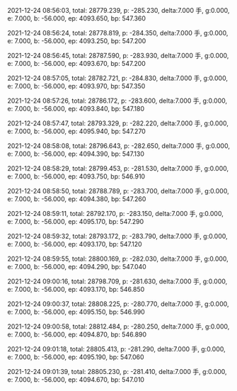 2021-12-24 08:56:03, total: 28779.239, p: -285.230, delta:7.000 手, g:0.000, e: 7.000, b: -56.000, ep: 4093.650, bp: 547.360

2021-12-24 08:56:24, total: 28778.819, p: -284.350, delta:7.000 手, g:0.000, e: 7.000, b: -56.000, ep: 4093.250, bp: 547.200

2021-12-24 08:56:45, total: 28787.590, p: -283.930, delta:7.000 手, g:0.000, e: 7.000, b: -56.000, ep: 4093.670, bp: 547.200

2021-12-24 08:57:05, total: 28782.721, p: -284.830, delta:7.000 手, g:0.000, e: 7.000, b: -56.000, ep: 4093.970, bp: 547.350

2021-12-24 08:57:26, total: 28786.172, p: -283.600, delta:7.000 手, g:0.000, e: 7.000, b: -56.000, ep: 4093.840, bp: 547.180

2021-12-24 08:57:47, total: 28793.329, p: -282.220, delta:7.000 手, g:0.000, e: 7.000, b: -56.000, ep: 4095.940, bp: 547.270

2021-12-24 08:58:08, total: 28796.643, p: -282.650, delta:7.000 手, g:0.000, e: 7.000, b: -56.000, ep: 4094.390, bp: 547.130

2021-12-24 08:58:29, total: 28799.453, p: -281.530, delta:7.000 手, g:0.000, e: 7.000, b: -56.000, ep: 4093.750, bp: 546.910

2021-12-24 08:58:50, total: 28788.789, p: -283.700, delta:7.000 手, g:0.000, e: 7.000, b: -56.000, ep: 4094.380, bp: 547.260

2021-12-24 08:59:11, total: 28792.170, p: -283.150, delta:7.000 手, g:0.000, e: 7.000, b: -56.000, ep: 4095.170, bp: 547.290

2021-12-24 08:59:32, total: 28793.172, p: -283.790, delta:7.000 手, g:0.000, e: 7.000, b: -56.000, ep: 4093.170, bp: 547.120

2021-12-24 08:59:55, total: 28800.169, p: -282.030, delta:7.000 手, g:0.000, e: 7.000, b: -56.000, ep: 4094.290, bp: 547.040

2021-12-24 09:00:16, total: 28798.709, p: -281.630, delta:7.000 手, g:0.000, e: 7.000, b: -56.000, ep: 4093.170, bp: 546.850

2021-12-24 09:00:37, total: 28808.225, p: -280.770, delta:7.000 手, g:0.000, e: 7.000, b: -56.000, ep: 4095.150, bp: 546.990

2021-12-24 09:00:58, total: 28812.484, p: -280.250, delta:7.000 手, g:0.000, e: 7.000, b: -56.000, ep: 4094.870, bp: 546.890

2021-12-24 09:01:18, total: 28805.413, p: -281.290, delta:7.000 手, g:0.000, e: 7.000, b: -56.000, ep: 4095.190, bp: 547.060

2021-12-24 09:01:39, total: 28805.230, p: -281.410, delta:7.000 手, g:0.000, e: 7.000, b: -56.000, ep: 4094.670, bp: 547.010